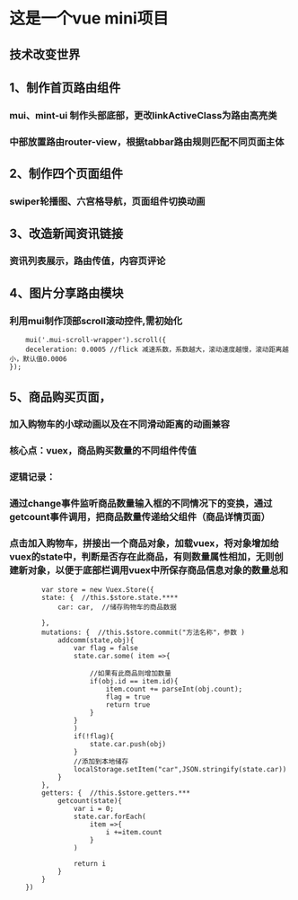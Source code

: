 # 这是一个vue mini项目

## 技术改变世界  

## 1、制作首页路由组件

### mui、mint-ui 制作头部底部，更改linkActiveClass为路由高亮类

### 中部放置路由router-view，根据tabbar路由规则匹配不同页面主体


## 2、制作四个页面组件

### swiper轮播图、六宫格导航，页面组件切换动画

## 3、改造新闻资讯链接

### 资讯列表展示，路由传值，内容页评论

## 4、图片分享路由模块 

### 利用mui制作顶部scroll滚动控件,需初始化

```
    mui('.mui-scroll-wrapper').scroll({
	deceleration: 0.0005 //flick 减速系数，系数越大，滚动速度越慢，滚动距离越小，默认值0.0006
});

```

## 5、商品购买页面，

### 加入购物车的小球动画以及在不同滑动距离的动画兼容
### 核心点：vuex，商品购买数量的不同组件传值

### 逻辑记录：
### 通过change事件监听商品数量输入框的不同情况下的变换，通过getcount事件调用，把商品数量传递给父组件（商品详情页面）
### 点击加入购物车，拼接出一个商品对象，加载vuex，将对象增加给vuex的state中，判断是否存在此商品，有则数量属性相加，无则创建新对象，以便于底部栏调用vuex中所保存商品信息对象的数量总和

```
        var store = new Vuex.Store({
        state: {  //this.$store.state.****
            car: car,  //储存购物车的商品数据 
            
        },
        mutations: {  //this.$store.commit("方法名称"，参数 )
            addcomm(state,obj){
                var flag = false
                state.car.some( item =>{
                    
                    //如果有此商品则增加数量
                    if(obj.id == item.id){
                        item.count += parseInt(obj.count);
                        flag = true
                        return true
                    }
                }
                )
                if(!flag){
                    state.car.push(obj)
                }
                //添加到本地储存
                localStorage.setItem("car",JSON.stringify(state.car))
            }
        },
        getters: {  //this.$store.getters.***
            getcount(state){
                var i = 0;
                state.car.forEach(
                    item =>{
                        i +=item.count
                    }
                )

                return i
            }
        }
    })

```

